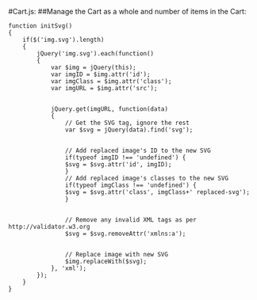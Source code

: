 #Cart.js:
##Manage the Cart as a whole and  number of items in the Cart: 


	function initSvg()
	{
		if($('img.svg').length)
		{
			jQuery('img.svg').each(function()
			{
				var $img = jQuery(this);
				var imgID = $img.attr('id');
				var imgClass = $img.attr('class');
				var imgURL = $img.attr('src');


				jQuery.get(imgURL, function(data)
				{
					// Get the SVG tag, ignore the rest
					var $svg = jQuery(data).find('svg');


					// Add replaced image's ID to the new SVG
					if(typeof imgID !== 'undefined') {
					$svg = $svg.attr('id', imgID);
					}
					// Add replaced image's classes to the new SVG
					if(typeof imgClass !== 'undefined') {
					$svg = $svg.attr('class', imgClass+' replaced-svg');
					}


					// Remove any invalid XML tags as per http://validator.w3.org
					$svg = $svg.removeAttr('xmlns:a');


					// Replace image with new SVG
					$img.replaceWith($svg);
				}, 'xml');
			});
		}	
	}
	
<!--stackedit_data:
eyJoaXN0b3J5IjpbLTEzMzQ2NTY3MTQsMTk4MDU2NDU3MF19
-->